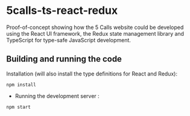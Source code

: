 # 5calls-ts-react-redux
Proof-of-concept showing how the 5 Calls website could be developed
using the React UI framework, the Redux state management library
and TypeScript for type-safe JavaScript development.

## Building and running the code

Installation (will also install the type definitions for React and Redux):
```
npm install
```

- Running the development server :
```
npm start
```
